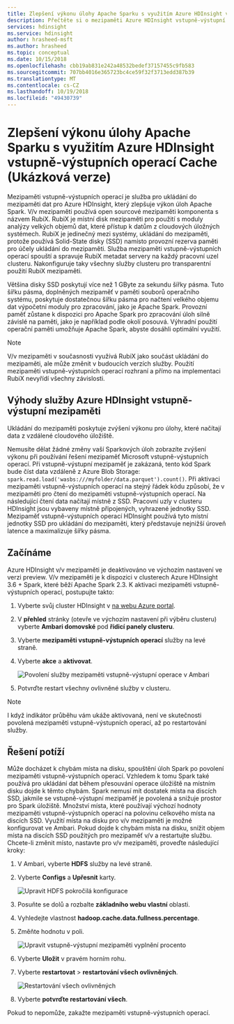 ```yaml
---
title: Zlepšení výkonu úlohy Apache Sparku s využitím Azure HDInsight vstupně-výstupních operací Cache (Ukázková verze)
description: Přečtěte si o mezipaměti Azure HDInsight vstupně-výstupní operace a jak ho použít ke zlepšení výkonu Apache Spark.
services: hdinsight
ms.service: hdinsight
author: hrasheed-msft
ms.author: hrasheed
ms.topic: conceptual
ms.date: 10/15/2018
ms.openlocfilehash: cbb19ab831e242a48532bedef37157455c9fb583
ms.sourcegitcommit: 707bb4016e365723bc4ce59f32f3713edd387b39
ms.translationtype: MT
ms.contentlocale: cs-CZ
ms.lasthandoff: 10/19/2018
ms.locfileid: "49430739"
---
```

# <a name="improve-performance-of-apache-spark-workloads-using-azure-hdinsight-io-cache-preview"></a>Zlepšení výkonu úlohy Apache Sparku s využitím Azure HDInsight vstupně-výstupních operací Cache (Ukázková verze)

Mezipaměti vstupně-výstupních operací je služba pro ukládání do mezipaměti dat pro Azure HDInsight, který zlepšuje výkon úloh Apache Spark. V/v mezipaměti používá open sourcové mezipaměti komponenta s názvem RubiX. RubiX je místní disk mezipaměti pro použití s moduly analýzy velkých objemů dat, které přístup k datům z cloudových úložných systémech. RubiX je jedinečný mezi systémy, ukládání do mezipaměti, protože používá Solid-State disky (SSD) namísto provozní rezerva paměti pro účely ukládání do mezipaměti. Služba mezipaměti vstupně-výstupních operací spouští a spravuje RubiX metadat servery na každý pracovní uzel clusteru. Nakonfiguruje taky všechny služby clusteru pro transparentní použití RubiX mezipaměti.

Většina disky SSD poskytují více než 1 GByte za sekundu šířky pásma. Tuto šířku pásma, doplněných mezipaměť v paměti souborů operačního systému, poskytuje dostatečnou šířku pásma pro načtení velkého objemu dat výpočetní moduly pro zpracování, jako je Apache Spark. Provozní paměť zůstane k dispozici pro Apache Spark pro zpracování úloh silně závislé na paměti, jako je například podle okolí posouvá. Výhradní použití operační paměti umožňuje Apache Spark, abyste dosáhli optimální využití.  

>[!Note]
>V/v mezipaměti v současnosti využívá RubiX jako součást ukládání do mezipaměti, ale může změnit v budoucích verzích služby. Použití mezipaměti vstupně-výstupních operací rozhraní a přímo na implementaci RubiX nevyřídí všechny závislosti.

## <a name="benefits-of-azure-hdinsight-io-cache"></a>Výhody služby Azure HDInsight vstupně-výstupní mezipaměti

Ukládání do mezipaměti poskytuje zvýšení výkonu pro úlohy, které načítají data z vzdálené cloudového úložiště.

Nemusíte dělat žádné změny vaší Sparkových úloh zobrazíte zvýšení výkonu při používání řešení mezipaměť Microsoft vstupně-výstupních operací. Při vstupně-výstupní mezipaměť je zakázaná, tento kód Spark bude číst data vzdáleně z Azure Blob Storage: `spark.read.load('wasbs:///myfolder/data.parquet').count()`. Při aktivaci mezipaměti vstupně-výstupních operací na stejný řádek kódu způsobí, že v mezipaměti pro čtení do mezipaměti vstupně-výstupních operací. Na následující čtení data načítají místně z SSD. Pracovní uzly v clusteru HDInsight jsou vybaveny místně připojených, vyhrazené jednotky SSD. Mezipaměť vstupně-výstupních operací HDInsight používá tyto místní jednotky SSD pro ukládání do mezipaměti, který představuje nejnižší úroveň latence a maximalizuje šířky pásma.

## <a name="getting-started"></a>Začínáme

Azure HDInsight v/v mezipaměti je deaktivováno ve výchozím nastavení ve verzi preview. V/v mezipaměti je k dispozici v clusterech Azure HDInsight 3.6 + Spark, které běží Apache Spark 2.3.  K aktivaci mezipaměti vstupně-výstupních operací, postupujte takto:

1. Vyberte svůj cluster HDInsight v [na webu Azure portal](https://portal.azure.com).

1. V **přehled** stránky (otevře ve výchozím nastavení při výběru clusteru) vyberte **Ambari domovské** pod **řídicí panely clusteru**.

1. Vyberte **mezipaměti vstupně-výstupních operací** služby na levé straně.

1. Vyberte **akce** a **aktivovat**.

    ![Povolení služby mezipaměti vstupně-výstupní operace v Ambari](./media/apache-spark-improve-performance-iocache/ambariui-enable-iocache.png "povolení služby mezipaměti vstupně-výstupní operace v Ambari")

1. Potvrďte restart všechny ovlivněné služby v clusteru.

>[!NOTE] 
> I když indikátor průběhu vám ukáže aktivovaná, není ve skutečnosti povolená mezipaměti vstupně-výstupních operací, až po restartování služby.

## <a name="troubleshooting"></a>Řešení potíží
  
Může docházet k chybám místa na disku, spouštění úloh Spark po povolení mezipaměti vstupně-výstupních operací. Vzhledem k tomu Spark také používá pro ukládání dat během přesouvání operace úložiště na místním disku dojde k těmto chybám. Spark nemusí mít dostatek místa na discích SSD, jakmile se vstupně-výstupní mezipaměť je povolená a snižuje prostor pro Spark úložiště. Množství místa, které používají výchozí hodnoty mezipaměti vstupně-výstupních operací na polovinu celkového místa na discích SSD. Využití místa na disku pro v/v mezipaměti je možné konfigurovat ve Ambari. Pokud dojde k chybám místa na disku, snížit objem místa na discích SSD použitých pro mezipaměť v/v a restartujte službu. Chcete-li změnit místo, nastavte pro v/v mezipaměti, proveďte následující kroky:

1. V Ambari, vyberte **HDFS** služby na levé straně.

1. Vyberte **Configs** a **Upřesnit** karty.

    ![Upravit HDFS pokročilá konfigurace](./media/apache-spark-improve-performance-iocache/ambariui-hdfs-service-configs-advanced.png "upravit HDFS pokročilá konfigurace")

1. Posuňte se dolů a rozbalte **základního webu vlastní** oblasti.

1. Vyhledejte vlastnost **hadoop.cache.data.fullness.percentage**.

1. Změňte hodnotu v poli.

    ![Upravit vstupně-výstupní mezipaměti vyplnění procento](./media/apache-spark-improve-performance-iocache/ambariui-cache-data-fullness-percentage-property.png "upravit procento vyplnění v/v mezipaměti")

1. Vyberte **Uložit** v pravém horním rohu.

1. Vyberte **restartovat** > **restartování všech ovlivněných**.

    ![Restartování všech ovlivněných](./media/apache-spark-improve-performance-iocache/ambariui-restart-all-affected.png "restartování všech ovlivněných")

1. Vyberte **potvrďte restartování všech**.

Pokud to nepomůže, zakažte mezipaměti vstupně-výstupních operací.